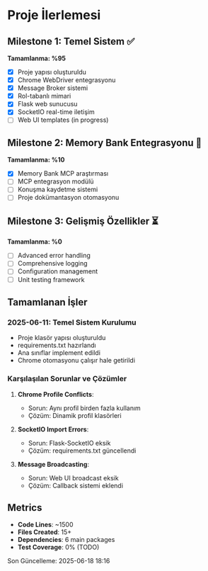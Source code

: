 # Proje İlerlemesi

## Milestone 1: Temel Sistem ✅
**Tamamlanma: %95**
- [x] Proje yapısı oluşturuldu
- [x] Chrome WebDriver entegrasyonu
- [x] Message Broker sistemi
- [x] Rol-tabanlı mimari
- [x] Flask web sunucusu
- [x] SocketIO real-time iletişim
- [ ] Web UI templates (in progress)

## Milestone 2: Memory Bank Entegrasyonu 🔄
**Tamamlanma: %10**
- [x] Memory Bank MCP araştırması
- [ ] MCP entegrasyon modülü
- [ ] Konuşma kaydetme sistemi
- [ ] Proje dokümantasyon otomasyonu

## Milestone 3: Gelişmiş Özellikler ⏳
**Tamamlanma: %0**
- [ ] Advanced error handling
- [ ] Comprehensive logging
- [ ] Configuration management
- [ ] Unit testing framework

## Tamamlanan İşler

### 2025-06-11: Temel Sistem Kurulumu
- Proje klasör yapısı oluşturuldu
- requirements.txt hazırlandı
- Ana sınıflar implement edildi
- Chrome otomasyonu çalışır hale getirildi

### Karşılaşılan Sorunlar ve Çözümler
1. **Chrome Profile Conflicts**: 
   - Sorun: Aynı profil birden fazla kullanım
   - Çözüm: Dinamik profil klasörleri

2. **SocketIO Import Errors**:
   - Sorun: Flask-SocketIO eksik
   - Çözüm: requirements.txt güncellendi

3. **Message Broadcasting**:
   - Sorun: Web UI broadcast eksik
   - Çözüm: Callback sistemi eklendi

## Metrics
- **Code Lines**: ~1500
- **Files Created**: 15+
- **Dependencies**: 6 main packages
- **Test Coverage**: 0% (TODO)

Son Güncelleme: 2025-06-18 18:16
